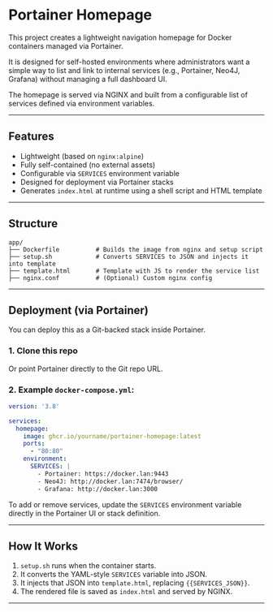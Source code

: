 # Portainer Homepage

This project creates a lightweight navigation homepage for Docker containers managed via Portainer.

It is designed for self-hosted environments where administrators want a simple way to list and link to internal services (e.g., Portainer, Neo4J, Grafana) without managing a full dashboard UI.

The homepage is served via NGINX and built from a configurable list of services defined via environment variables.

---

## Features

- Lightweight (based on `nginx:alpine`)
- Fully self-contained (no external assets)
- Configurable via `SERVICES` environment variable
- Designed for deployment via Portainer stacks
- Generates `index.html` at runtime using a shell script and HTML template

---

## Structure

```
app/
├── Dockerfile          # Builds the image from nginx and setup script
├── setup.sh            # Converts SERVICES to JSON and injects it into template
├── template.html       # Template with JS to render the service list
├── nginx.conf          # (Optional) Custom nginx config
```

---

## Deployment (via Portainer)

You can deploy this as a Git-backed stack inside Portainer.

### 1. Clone this repo

Or point Portainer directly to the Git repo URL.

### 2. Example `docker-compose.yml`:

```yaml
version: '3.8'

services:
  homepage:
    image: ghcr.io/yourname/portainer-homepage:latest
    ports:
      - "80:80"
    environment:
      SERVICES: |
        - Portainer: https://docker.lan:9443
        - Neo4J: http://docker.lan:7474/browser/
        - Grafana: http://docker.lan:3000
```

To add or remove services, update the `SERVICES` environment variable directly in the Portainer UI or stack definition.

---

## How It Works

1. `setup.sh` runs when the container starts.
2. It converts the YAML-style `SERVICES` variable into JSON.
3. It injects that JSON into `template.html`, replacing `{{SERVICES_JSON}}`.
4. The rendered file is saved as `index.html` and served by NGINX.

---

